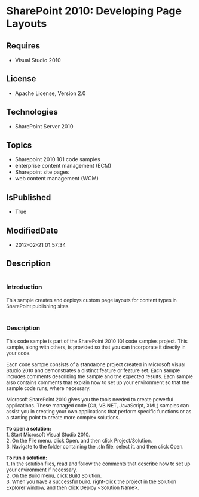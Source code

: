 # SharePoint 2010: Developing Page Layouts
## Requires
* Visual Studio 2010
## License
* Apache License, Version 2.0
## Technologies
* SharePoint Server 2010
## Topics
* Sharepoint 2010 101 code samples
* enterprise content management (ECM)
* Sharepoint site pages
* web content management (WCM)
## IsPublished
* True
## ModifiedDate
* 2012-02-21 01:57:34
## Description

<h1><span style="font-size:medium">Introduction</span></h1>
<p><span style="font-size:small">This sample creates and deploys custom page layouts for content types in SharePoint publishing sites.</span></p>
<h1><span style="font-size:medium">Description</span></h1>
<p><span style="font-size:small">This code sample is part of the SharePoint 2010 101 code samples project. This sample, along with others, is provided so that you can incorporate it directly in your code.</span></p>
<p><span style="font-size:small">Each code sample consists of a standalone project created in Microsoft Visual Studio 2010 and demonstrates a distinct feature or feature set. Each sample includes comments describing the sample and the expected results. Each
 sample also contains comments that explain how to set up your environment so that the sample code runs, where necessary.</span></p>
<p><span style="font-size:small">Microsoft SharePoint 2010 gives you the tools needed to create powerful applications. These managed code (C#, VB.NET, JavaScript, XML) samples can assist you in creating your own applications that perform specific functions
 or as a starting point to create more complex solutions.</span></p>
<p><strong><span style="font-size:small">To open a solution:</span></strong><br>
<span style="font-size:small">1. Start Microsoft Visual Studio 2010.</span><br>
<span style="font-size:small">2. On the File menu, click Open, and then click Project/Solution.</span><br>
<span style="font-size:small">3. Navigate to the folder containing the .sln file, select it, and then click Open.</span></p>
<p><strong><span style="font-size:small">To run a solution:</span></strong><br>
<span style="font-size:small">1. In the solution files, read and follow the comments that describe how to set up your environment if necessary.</span><br>
<span style="font-size:small">2. On the Build menu, click Build Solution.</span><br>
<span style="font-size:small">3. When you have a successful build, right-click the project in the Solution Explorer window, and then click Deploy &lt;Solution Name&gt;.</span></p>
